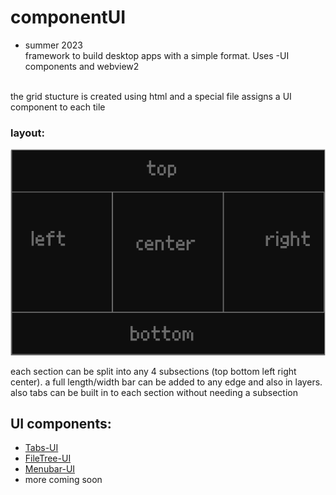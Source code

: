 # componentUI
* summer 2023
<br> framework to build desktop apps with a simple format. Uses -UI components and webview2
<br>
the grid stucture is created using html and a special file assigns a UI component to each tile

### layout:

![img](./assets/layout.png "")

each section can be split into any 4 subsections (top bottom left right center). a full length/width bar can be added to any edge and also in layers. also tabs can be built in to each section without needing a subsection


## UI components:
* [Tabs-UI](https://github.com/kachbit/Tabs-UI)
* [FileTree-UI](https://github.com/kachbit/FileTree-UI) 
* [Menubar-UI](https://github.com/kachbit/Menubar-UI) 
* more coming soon
